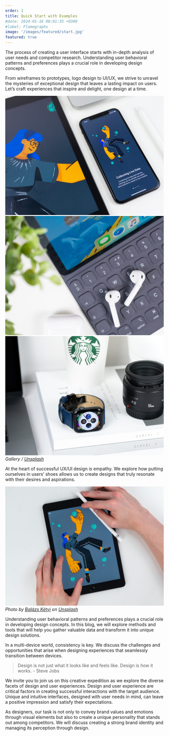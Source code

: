```yaml
---
order: 1
title: Quick Start with Examples
#date: 2024-01-16 08:01:35 +0300
#label: Flamegraphs
image: '/images/featured/start.jpg'
featured: true
---
```

The process of creating a user interface starts with in-depth analysis of user needs and competitor research. Understanding user behavioral patterns and preferences plays a crucial role in developing design concepts.

From wireframes to prototypes, logo design to UI/UX, we strive to unravel the mysteries of exceptional design that leaves a lasting impact on users. Let’s craft experiences that inspire and delight, one design at a time.

<div class="gallery-box">
  <div class="gallery">
    <img src="/images/project-example-2.jpg" loading="lazy" alt="Project">
    <img src="/images/project-example-3.jpg" loading="lazy" alt="Project">
    <img src="/images/project-example-4.jpg" loading="lazy" alt="Project">
  </div>
  <em>Gallery / <a href="https://unsplash.com/" target="_blank">Unsplash</a></em>
</div>

At the heart of successful UX/UI design is empathy. We explore how putting ourselves in users’ shoes allows us to create designs that truly resonate with their desires and aspirations.

![iPad](/images/project-example-1.jpg)
*Photo by [Balázs Kétyi](https://unsplash.com/@balazsketyi) on [Unsplash](https://unsplash.com/)*

Understanding user behavioral patterns and preferences plays a crucial role in developing design concepts. In this blog, we will explore methods and tools that will help you gather valuable data and transform it into unique design solutions.

In a multi-device world, consistency is key. We discuss the challenges and opportunities that arise when designing experiences that seamlessly transition between devices.

> Design is not just what it looks like and feels like. Design is how it works. - Steve Jobs

We invite you to join us on this creative expedition as we explore the diverse facets of design and user experiences. Design and user experience are critical factors in creating successful interactions with the target audience. Unique and intuitive interfaces, designed with user needs in mind, can leave a positive impression and satisfy their expectations.

As designers, our task is not only to convey brand values and emotions through visual elements but also to create a unique personality that stands out among competitors. We will discuss creating a strong brand identity and managing its perception through design.
